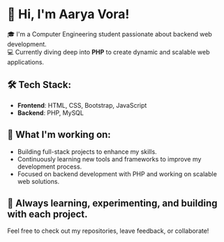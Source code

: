 # 👋 Hi, I'm Aarya Vora!

🎓 I'm a Computer Engineering student passionate about backend web development.  
💻 Currently diving deep into **PHP** to create dynamic and scalable web applications.  

## 🛠️ Tech Stack:
- **Frontend**: HTML, CSS, Bootstrap, JavaScript  
- **Backend**: PHP, MySQL  

## 🚀 What I'm working on:
- Building full-stack projects to enhance my skills.  
- Continuously learning new tools and frameworks to improve my development process.  
- Focused on backend development with PHP and working on scalable web solutions.

## 🌱 Always learning, experimenting, and building with each project.

Feel free to check out my repositories, leave feedback, or collaborate!
